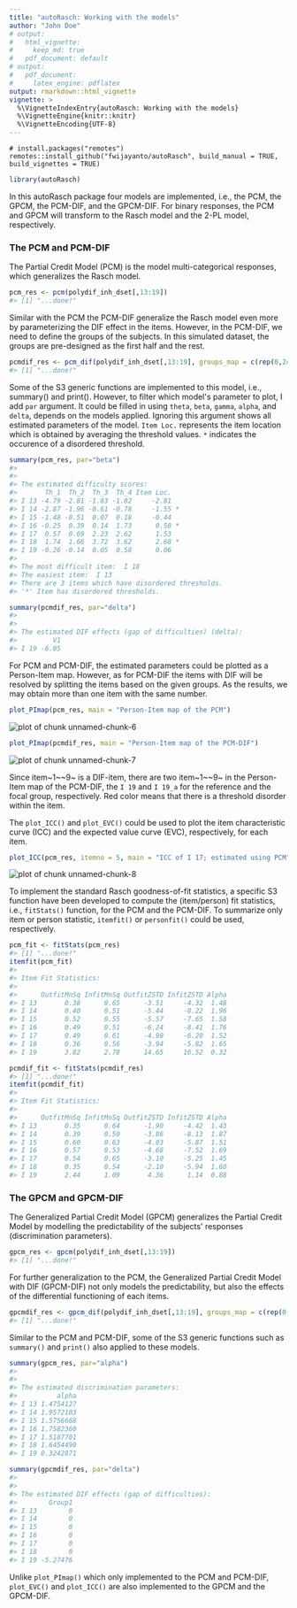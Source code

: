 ```yaml
---
title: "autoRasch: Working with the models"
author: "John Doe"
# output: 
#   html_vignette:
#     keep_md: true
#   pdf_document: default
# output: 
#   pdf_document:
#     latex_engine: pdflatex
output: rmarkdown::html_vignette
vignette: >
  %\VignetteIndexEntry{autoRasch: Working with the models}
  %\VignetteEngine{knitr::knitr}
  %\VignetteEncoding{UTF-8}
---
```




```{}
# install.packages("remotes")
remotes::install_github("fwijayanto/autoRasch", build_manual = TRUE, build_vignettes = TRUE)
```


```r
library(autoRasch)
```


In this autoRasch package four models are implemented, i.e., the PCM, the GPCM, the PCM-DIF, and the GPCM-DIF. For binary responses, the PCM and GPCM will transform to the Rasch model and the 2-PL model, respectively.

### The PCM and PCM-DIF

The Partial Credit Model (PCM) is the model multi-categorical responses, which generalizes the Rasch model.


```r
pcm_res <- pcm(polydif_inh_dset[,13:19])
#> [1] "...done!"
```

Similar with the PCM the PCM-DIF generalize the Rasch model even more by parameterizing the DIF effect in the items. However, in the PCM-DIF, we need to define the groups of the subjects. In this simulated dataset, the groups are pre-designed as the first half and the rest.


```r
pcmdif_res <- pcm_dif(polydif_inh_dset[,13:19], groups_map = c(rep(0,245),rep(1,245)))
#> [1] "...done!"
```

Some of the S3 generic functions are implemented to this model, i.e., summary() and print(). However, to filter which model's parameter to plot, I add `par` argument. It could be filled in using `theta`, `beta`, `gamma`, `alpha`, and `delta`, depends on the models applied. Ignoring this argument shows all estimated parameters of the model. `Item Loc.` represents the item location which is obtained by averaging the threshold values. `*` indicates the occurence of a disordered threshold.  


```r
summary(pcm_res, par="beta")
#> 
#> 
#> The estimated difficulty scores:
#>       Th_1  Th_2  Th_3  Th_4 Item Loc.  
#> I 13 -4.79 -2.81 -1.83 -1.82     -2.81  
#> I 14 -2.87 -1.96 -0.61 -0.78     -1.55 *
#> I 15 -1.48 -0.51  0.07  0.18     -0.44  
#> I 16 -0.25  0.39  0.14  1.73      0.50 *
#> I 17  0.57  0.69  2.23  2.62      1.53  
#> I 18  1.74  1.66  3.72  3.62      2.68 *
#> I 19 -0.26 -0.14  0.05  0.58      0.06  
#> 
#> The most difficult item:  I 18
#> The easiest item:  I 13
#> There are 3 items which have disordered thresholds.
#> '*' Item has disordered thresholds.
```


```r
summary(pcmdif_res, par="delta")
#> 
#> 
#> The estimated DIF effects (gap of difficulties) (delta):
#>         V1
#> I 19 -6.05
```

For PCM and PCM-DIF, the estimated parameters could be plotted as a Person-Item map. However, as for PCM-DIF the items with DIF will be resolved by splitting the items based on the given groups. As the results, we may obtain more than one item with the same number.


```r
plot_PImap(pcm_res, main = "Person-Item map of the PCM")
```

![plot of chunk unnamed-chunk-6](figure/unnamed-chunk-6-1.png)


```r
plot_PImap(pcmdif_res, main = "Person-Item map of the PCM-DIF")
```

![plot of chunk unnamed-chunk-7](figure/unnamed-chunk-7-1.png)

Since item~1~~9~ is a DIF-item, there are two item~1~~9~ in the Person-Item map of the PCM-DIF, the `I 19` and `I 19_a` for the reference and the focal group, respectively. Red color means that there is a threshold disorder within the item.

The `plot_ICC()` and `plot_EVC()` could be used to plot the item characteristic curve (ICC) and the expected value curve (EVC), respectively, for each item.


```r
plot_ICC(pcm_res, itemno = 5, main = "ICC of I 17; estimated using PCM")
```

![plot of chunk unnamed-chunk-8](figure/unnamed-chunk-8-1.png)

To implement the standard Rasch goodness-of-fit statistics, a specific S3 function have been developed to compute the (item/person) fit statistics, i.e., `fitStats()` function, for the PCM and the PCM-DIF. To summarize only item or person statistic, `itemfit()` or `personfit()` could be used, respectively.


```r
pcm_fit <- fitStats(pcm_res)
#> [1] "...done!"
itemfit(pcm_fit)
#> 
#> Item Fit Statistics:
#> 
#>      OutfitMnSq InfitMnSq OutfitZSTD InfitZSTD Alpha
#> I 13       0.38      0.65      -3.51     -4.32  1.48
#> I 14       0.40      0.51      -5.44     -8.22  1.96
#> I 15       0.52      0.55      -5.57     -7.65  1.58
#> I 16       0.49      0.51      -6.24     -8.41  1.76
#> I 17       0.49      0.61      -4.98     -6.20  1.52
#> I 18       0.36      0.56      -3.94     -5.82  1.65
#> I 19       3.82      2.78      14.65     16.52  0.32
```


```r
pcmdif_fit <- fitStats(pcmdif_res)
#> [1] "...done!"
itemfit(pcmdif_fit)
#> 
#> Item Fit Statistics:
#> 
#>      OutfitMnSq InfitMnSq OutfitZSTD InfitZSTD Alpha
#> I 13       0.35      0.64      -1.90     -4.42  1.43
#> I 14       0.39      0.50      -3.86     -8.13  1.87
#> I 15       0.60      0.63      -4.03     -5.87  1.51
#> I 16       0.57      0.53      -4.68     -7.52  1.69
#> I 17       0.54      0.65      -3.10     -5.25  1.45
#> I 18       0.35      0.54      -2.10     -5.94  1.60
#> I 19       2.44      1.09       4.36      1.14  0.88
```

### The GPCM and GPCM-DIF

The Generalized Partial Credit Model (GPCM) generalizes the Partial Credit Model by modelling the predictability of the subjects' responses (discrimination parameters).


```r
gpcm_res <- gpcm(polydif_inh_dset[,13:19])
#> [1] "...done!"
```

For further generalization to the PCM, the Generalized Partial Credit Model with DIF (GPCM-DIF) not only models the predictability, but also the effects of the differential functioning of each items.


```r
gpcmdif_res <- gpcm_dif(polydif_inh_dset[,13:19], groups_map = c(rep(0,245),rep(1,245)))
#> [1] "...done!"
```

Similar to the PCM and PCM-DIF, some of the S3 generic functions such as `summary()` and `print()` also applied to these models.


```r
summary(gpcm_res, par="alpha")
#> 
#> 
#> The estimated discrimination parameters:
#>          alpha
#> I 13 1.4754127
#> I 14 1.9572103
#> I 15 1.5756668
#> I 16 1.7582360
#> I 17 1.5187701
#> I 18 1.6454490
#> I 19 0.3242871
```


```r
summary(gpcmdif_res, par="delta")
#> 
#> 
#> The estimated DIF effects (gap of difficulties):
#>        Group1
#> I 13        0
#> I 14        0
#> I 15        0
#> I 16        0
#> I 17        0
#> I 18        0
#> I 19 -5.27476
```

Unlike `plot_PImap()` which only implemented to the PCM and PCM-DIF, `plot_EVC()` and `plot_ICC()` are also implemented to the GPCM and the GPCM-DIF.
